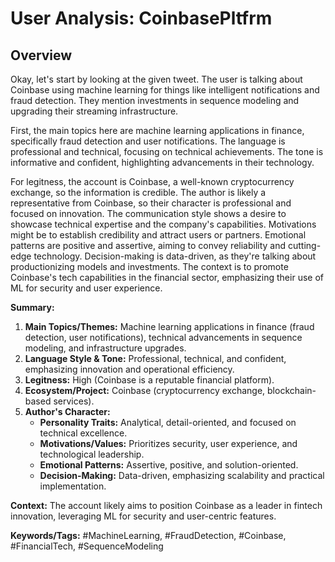 # User Analysis: CoinbasePltfrm

## Overview

<think>
Okay, let's start by looking at the given tweet. The user is talking about Coinbase using machine learning for things like intelligent notifications and fraud detection. They mention investments in sequence modeling and upgrading their streaming infrastructure.

First, the main topics here are machine learning applications in finance, specifically fraud detection and user notifications. The language is professional and technical, focusing on technical achievements. The tone is informative and confident, highlighting advancements in their technology.

For legitness, the account is Coinbase, a well-known cryptocurrency exchange, so the information is credible. The author is likely a representative from Coinbase, so their character is professional and focused on innovation. The communication style shows a desire to showcase technical expertise and the company's capabilities. Motivations might be to establish credibility and attract users or partners. Emotional patterns are positive and assertive, aiming to convey reliability and cutting-edge technology. Decision-making is data-driven, as they're talking about productionizing models and investments. The context is to promote Coinbase's tech capabilities in the financial sector, emphasizing their use of ML for security and user experience.
</think>

**Summary:**  
1. **Main Topics/Themes:** Machine learning applications in finance (fraud detection, user notifications), technical advancements in sequence modeling, and infrastructure upgrades.  
2. **Language Style & Tone:** Professional, technical, and confident, emphasizing innovation and operational efficiency.  
3. **Legitness:** High (Coinbase is a reputable financial platform).  
4. **Ecosystem/Project:** Coinbase (cryptocurrency exchange, blockchain-based services).  
5. **Author's Character:**  
   - **Personality Traits:** Analytical, detail-oriented, and focused on technical excellence.  
   - **Motivations/Values:** Prioritizes security, user experience, and technological leadership.  
   - **Emotional Patterns:** Assertive, positive, and solution-oriented.  
   - **Decision-Making:** Data-driven, emphasizing scalability and practical implementation.  

**Context:** The account likely aims to position Coinbase as a leader in fintech innovation, leveraging ML for security and user-centric features.  

**Keywords/Tags:** #MachineLearning, #FraudDetection, #Coinbase, #FinancialTech, #SequenceModeling